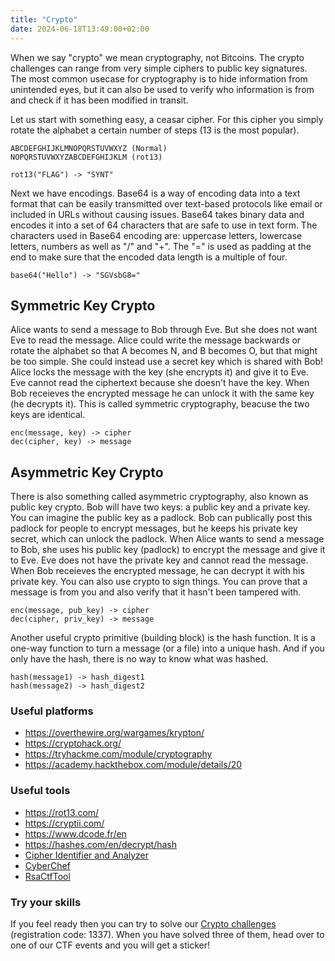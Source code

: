 ```yaml
---
title: "Crypto"
date: 2024-06-18T13:49:00+02:00
---
```


When we say "crypto" we mean cryptography, not Bitcoins. The crypto challenges
can range from very simple ciphers to public key signatures. The most common
usecase for cryptography is to hide information from unintended eyes, but it
can also be used to verify who information is from and check if it has been
modified in transit.

Let us start with something easy, a ceasar cipher. For this cipher you simply
rotate the alphabet a certain number of steps (13 is the most popular).
```
ABCDEFGHIJKLMNOPQRSTUVWXYZ (Normal)
NOPQRSTUVWXYZABCDEFGHIJKLM (rot13)

rot13("FLAG") -> "SYNT"
```

Next we have encodings. Base64 is a way of encoding data into a text format
that can be easily transmitted over text-based protocols like email or included
in URLs without causing issues. Base64 takes binary data and encodes it into a
set of 64 characters that are safe to use in text form. The characters used in
Base64 encoding are: uppercase letters, lowercase letters, numbers as well as
"/" and "+". The "=" is used as padding at the end to make sure that the
encoded data length is a multiple of four.

```
base64("Hello") -> "SGVsbG8="
```

## Symmetric Key Crypto
Alice wants to send a message to Bob through Eve. But she does not want Eve to
read the message. Alice could write the message backwards or rotate the
alphabet so that A becomes N, and B becomes O, but that might be too simple.
She could instead use a secret key which is shared with Bob! Alice locks the
message with the key (she encrypts it) and give it to Eve. Eve cannot read the
ciphertext because she doesn't have the key.  When Bob receieves the encrypted
message he can unlock it with the same key (he decrypts it). This is called
symmetric cryptography, beacuse the two keys are identical.

```
enc(message, key) -> cipher
dec(cipher, key) -> message
```

## Asymmetric Key Crypto
There is also something called asymmetric cryptography, also known as public
key crypto. Bob will have two keys: a public key and a private key. You can
imagine the public key as a padlock. Bob can publically post this padlock
for people to encrypt messages, but he keeps his private key secret, which
can unlock the padlock.  When Alice wants to send a message to Bob, she uses
his public key (padlock) to encrypt the message and give it to Eve.  Eve
does not have the private key and cannot read the message.  When Bob
receieves the encrypted message, he can decrypt it with his private key.
You can also use crypto to sign things. You can prove that a message is
from you and also verify that it hasn't been tampered with.

```
enc(message, pub_key) -> cipher
dec(cipher, priv_key) -> message
```

Another useful crypto primitive (building block) is the hash function.
It is a one-way function to turn a message (or a file) into a unique
hash. And if you only have the hash, there is no way to know what was hashed.

```
hash(message1) -> hash_digest1
hash(message2) -> hash_digest2
```

### Useful platforms
- https://overthewire.org/wargames/krypton/
- https://cryptohack.org/
- https://tryhackme.com/module/cryptography
- https://academy.hackthebox.com/module/details/20

### Useful tools
- https://rot13.com/
- https://cryptii.com/
- https://www.dcode.fr/en
- https://hashes.com/en/decrypt/hash
- [Cipher Identifier and Analyzer](https://www.boxentriq.com/code-breaking/cipher-identifier)
- [CyberChef](https://gchq.github.io/CyberChef/)
- [RsaCtfTool](https://github.com/RsaCtfTool/RsaCtfTool)


### Try your skills
If you feel ready then you can try to solve our [Crypto
challenges](http://intro.kauotic.se) (registration code: 1337). When you have
solved three of them, head over to one of our CTF events and you will get a
sticker!

